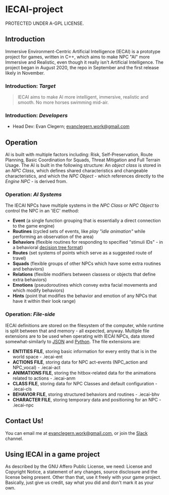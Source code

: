 # IECAI-project
PROTECTED UNDER A-GPL LICENSE.
## Introduction
Immersive Environment-Centric Artificial Intelligence (IECAI) is a prototype project for games, written in C++, which aims to make NPC "AI" more Immersive and Realistic, even though it really isn't Artificial Intelligence. The project began in August 2020, the repo in September and the first release likely in November.

### Introduction: _Target_
> IECAI aims to make AI more intelligent, immersive, realistic and smooth. No more horses swimming mid-air.
### Introduction: _Developers_
- Head Dev: Evan Clegern; evanclegern.work@gmail.com

## Operation
AI is built with multiple factors including: Risk, Self-Preservation, Route Planning, Basic Coordination for Squads, Threat Mitigation and Full Terrain Usage. The AI is built in the following structure:
  An _object class_ is stored in an _NPC Class_, which defines shared characteristics and changeable characteristics, and which the _NPC Object_ - which references directly to the _Engine NPC_ - is derived from.
  
### Operation: _AI Systems_
The IECAI NPCs have multiple systems in the _NPC Class_ or _NPC Object_ to control the NPC in an 'IEC' method:
  - **Event** (a single function grouping that is essentially a direct connection to the game engine)
  - **Routines** (cycled sets of events, like _play "idle animation"_ while performing an observation of the area)
  - **Behaviors** (flexible routines for responding to specified "stimuli IDs" - in a behavioral [decision tree format](https://en.wikipedia.org/wiki/Decision_tree))
  - **Routes** (set systems of points which serve as a suggested route of travel)
  - **Squads** (flexible groups of other NPCs which have some extra routines and behaviors)
  - **Relations** (flexible modifiers between classess or objects that define extra behaviors)
  - **Emotions** (pseudoroutines which convey extra facial movements and which modify behaviors)
  - **Hints** (point that modifies the behavior and emotion of any NPCs that have it within their look range)

### Operation: _File-side_
IECAI definitions are stored on the filesystem of the computer, while runtime is split between that and memory - all expected, anyway. Multiple file extensions are to be used when operating with IECAI NPCs, data stored somewhat-similarly to [JSON](https://en.wikipedia.org/wiki/JSON) and [Python](https://en.wikipedia.org/wiki/Python_(programming_language)). The file extensions are:
  - **ENTITIES FILE**, storing basic information for every entity that is in the world space - .iecai-ent
  - **ACTIONS FILE**, storing data for NPC act-events (NPC_action and NPC_vocal) - .iecai-act
  - **ANIMATIONS FILE**, storing the hitbox-related data for the animations related to actions - .iecai-anm
  - **CLASS FILE**, storing data for NPC Classes and default configuration - .iecai-cls
  - **BEHAVIOR FILE**, storing structured behaviors and routines - .iecai-bhv
  - **CHARACTER FILE**, storing temporary data and positioning for an NPC - .iecai-npc

## Contact Us!
You can email me at evanclegern.work@gmail.com, or join the [Slack](https://iecai.slack.com) channel.

## Using IECAI in a game project
As described by the GNU Affero Public License, we need: License and Copyright Notice, a statement of any changes, source disclosure and the license being present. Other than that, use it freely with your game project. Basically, just give us credit, say what you did and don't mark it as your own.
